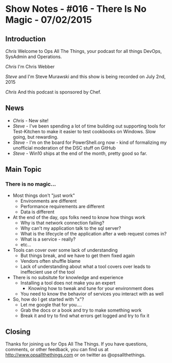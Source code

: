 Show Notes - #016 - There Is No Magic - 07/02/2015
===========================

Introduction
------------
*Chris* Welcome to Ops All The Things, your podcast for all things DevOps, SysAdmin and Operations.

*Chris* I'm Chris Webber

*Steve* and I'm Steve Murawski and this show is being recorded on July 2nd, 2015

*Chris* And this podcast is sponsored by Chef.

News
----
- *Chris* - New site!
- *Steve* - I've been spending a lot of time building out supporting tools for Test-Kitchen to make it easier to test cookbooks on Windows.  Slow going, but rewarding.
- *Steve* - I'm on the board for PowerShell.org now - kind of formalizing my unofficial moderation of the DSC stuff on GitHub
- *Steve* - Win10 ships at the end of the month, pretty good so far.


Main Topic
----------

### There is no magic...

- Most things don't "just work"
  - Environments are different
  - Performance requirements are different
  - Data is different
- At the end of the day, ops folks need to know how things work
  - Why is that network connection failing?
  - Why can't my application talk to the sql server?
  - What is the lifecycle of the application after a web request comes in?
  - What is a service - really?
  - etc...
- Tools can cover over some lack of understanding
  - But things break, and we have to get them fixed again
  - Vendors often shuffle blame
  - Lack of understanding about what a tool covers over leads to ineffecient use of the tool
- There is no subsitute for knowledge and experience
  - Installing a tool does not make you an expert
    - Knowing how to tweak and tune for your environment does
  - You need to know the behavior of services you interact with as well
- So, how do I get started with "x"?
  - Let me google that for you....
  - Grab the docs or a book and try to make something work
  - Break it and try to find what errors get logged and try to fix it
  

Closing
-------
Thanks for joining us for Ops All The Things.  If you have questions, comments, or other feedback, you can find us at <http://www.opsallthethings.com> or on twitter as @opsallthethings.
